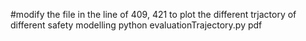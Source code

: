 #modify the file in the line of 409, 421 to plot the different trjactory of different safety modelling 
python evaluationTrajectory.py pdf